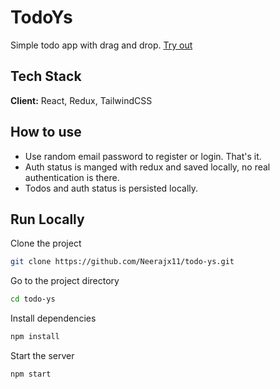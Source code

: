 # TodoYs

Simple todo app with drag and drop. [Try out](https://todoys.vercel.app/)

## Tech Stack

**Client:** React, Redux, TailwindCSS

## How to use

- Use random email password to register or login. That's it.
- Auth status is manged with redux and saved locally, no real authentication is there.
- Todos and auth status is persisted locally.

## Run Locally

Clone the project

```bash
git clone https://github.com/Neerajx11/todo-ys.git
```

Go to the project directory

```bash
cd todo-ys
```

Install dependencies

```bash
npm install
```

Start the server

```bash
npm start
```
